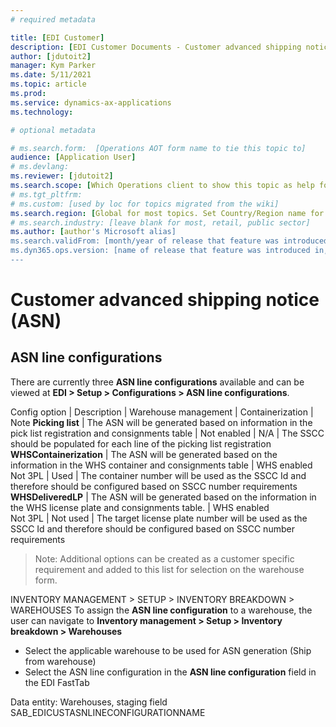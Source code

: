 ```yaml
---
# required metadata

title: [EDI Customer]
description: [EDI Customer Documents - Customer advanced shipping notice]
author: [jdutoit2]
manager: Kym Parker
ms.date: 5/11/2021
ms.topic: article
ms.prod: 
ms.service: dynamics-ax-applications
ms.technology: 

# optional metadata

# ms.search.form:  [Operations AOT form name to tie this topic to]
audience: [Application User]
# ms.devlang: 
ms.reviewer: [jdutoit2]
ms.search.scope: [Which Operations client to show this topic as help for, to be set by content strategist, see list here: https://microsoft.sharepoint.com/teams/DynDoc/_layouts/15/WopiFrame.aspx?sourcedoc={23419e1c-eb64-42e9-aa9b-79875b428718}&action=edit&wd=target%28Core%20Dynamics%20AX%20CP%20requirements%2Eone%7C4CC185C0%2DEFAA%2D42CD%2D94B9%2D8F2A45E7F61A%2FVersions%20list%20for%20docs%20topics%7CC14BE630%2D5151%2D49D6%2D8305%2D554B5084593C%2F%29]
# ms.tgt_pltfrm: 
# ms.custom: [used by loc for topics migrated from the wiki]
ms.search.region: [Global for most topics. Set Country/Region name for localizations]
# ms.search.industry: [leave blank for most, retail, public sector]
ms.author: [author's Microsoft alias]
ms.search.validFrom: [month/year of release that feature was introduced in, in format yyyy-mm-dd]
ms.dyn365.ops.version: [name of release that feature was introduced in, see list here: https://microsoft.sharepoint.com/teams/DynDoc/_layouts/15/WopiFrame.aspx?sourcedoc={23419e1c-eb64-42e9-aa9b-79875b428718}&action=edit&wd=target%28Core%20Dynamics%20AX%20CP%20requirements%2Eone%7C4CC185C0%2DEFAA%2D42CD%2D94B9%2D8F2A45E7F61A%2FVersions%20list%20for%20docs%20topics%7CC14BE630%2D5151%2D49D6%2D8305%2D554B5084593C%2F%29]
---
```


# Customer advanced shipping notice (ASN)

## ASN line configurations
There are currently three **ASN line configurations** available and can be viewed at **EDI > Setup > Configurations > ASN line configurations**.

Config option       |	Description	            | Warehouse management	    | Containerization	    | Note
**Picking list**    |	The ASN will be generated based on information in the pick list registration and consignments table	| Not enabled	 | N/A	| The SSCC should be populated for each line of the picking list registration
**WHSContainerization** |	The ASN will be generated based on the information in the WHS container and consignments table | WHS enabled <br> Not 3PL	| Used	| The container number will be used as the SSCC Id and therefore should be configured based on SSCC number requirements
**WHSDeliveredLP**      |	The ASN will be generated based on the information in the WHS license plate and consignments table.	| WHS enabled <br> Not 3PL	| Not used	| The target license plate number will be used as the SSCC Id and therefore should be configured based on SSCC number requirements

> Note: Additional options can be created as a customer specific requirement and added to this list for selection on the warehouse form.

INVENTORY MANAGEMENT > SETUP > INVENTORY BREAKDOWN > WAREHOUSES
To assign the **ASN line configuration** to a warehouse, the user can navigate to **Inventory management > Setup > Inventory breakdown > Warehouses**
-	Select the applicable warehouse to be used for ASN generation (Ship from warehouse)
-	Select the ASN line configuration in the **ASN line configuration** field in the EDI FastTab

Data entity: Warehouses, staging field SAB_EDICUSTASNLINECONFIGURATIONNAME

